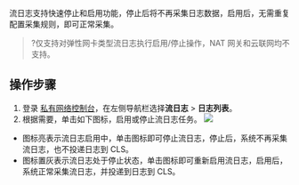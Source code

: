 流日志支持快速停止和启用功能，停止后将不再采集日志数据，启用后，无需重复配置采集规则，即可正常采集。
>?仅支持对弹性网卡类型流日志执行启用/停止操作，NAT 网关和云联网均不支持。
>

## 操作步骤
1. 登录 [私有网络控制台](https://console.cloud.tencent.com/vpc/vpc?rid=1)，在左侧导航栏选择**流日志** > **日志列表**。
2. 根据需要，单击如下图标，启用或停止流日志任务。
![](https://qcloudimg.tencent-cloud.cn/raw/ac0f55a0979707d96aee3182dd152919.png)
 + 图标亮表示流日志启用中，单击图标即可停止流日志，停止后，系统不再采集流日志，也不投递日志到 CLS。
 + 图标置灰表示流日志处于停止状态，单击图标即可重新启用流日志，启用后，系统正常采集流日志，并投递到日志到 CLS。

